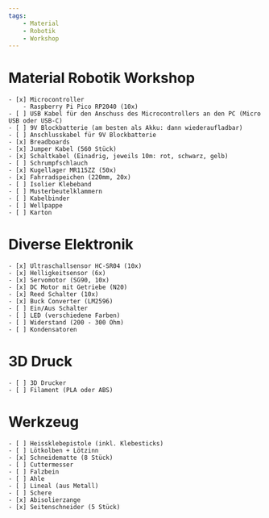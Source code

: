 ```yaml
---
tags:
    - Material
    - Robotik
    - Workshop
---
```


# Material Robotik Workshop

    - [x] Microcontroller
		- Raspberry Pi Pico RP2040 (10x)
	- [ ] USB Kabel für den Anschuss des Microcontrollers an den PC (Micro USB oder USB-C)
	- [ ] 9V Blockbatterie (am besten als Akku: dann wiederaufladbar)
    - [ ] Anschlusskabel für 9V Blockbatterie
	- [x] Breadboards
	- [x] Jumper Kabel (560 Stück)
    - [x] Schaltkabel (Einadrig, jeweils 10m: rot, schwarz, gelb)
    - [ ] Schrumpfschlauch
    - [x] Kugellager MR115ZZ (50x)
    - [x] Fahrradspeichen (220mm, 20x)
	- [ ] Isolier Klebeband
    - [ ] Musterbeutelklammern
    - [ ] Kabelbinder
    - [ ] Wellpappe
    - [ ] Karton

# Diverse Elektronik

    - [x] Ultraschallsensor HC-SR04 (10x)
    - [x] Helligkeitsensor (6x)
    - [x] Servomotor (SG90, 10x)
    - [x] DC Motor mit Getriebe (N20)
    - [x] Reed Schalter (10x)
	- [x] Buck Converter (LM2596)
    - [ ] Ein/Aus Schalter
    - [ ] LED (verschiedene Farben)
    - [ ] Widerstand (200 - 300 Ohm)
    - [ ] Kondensatoren

# 3D Druck

    - [ ] 3D Drucker
    - [ ] Filament (PLA oder ABS)

# Werkzeug

	- [ ] Heissklebepistole (inkl. Klebesticks)
	- [ ] Lötkolben + Lötzinn
    - [x] Schneidematte (8 Stück)
	- [ ] Cuttermesser
    - [ ] Falzbein
    - [ ] Ahle
    - [ ] Lineal (aus Metall)
    - [ ] Schere
    - [x] Abisolierzange
    - [x] Seitenschneider (5 Stück)

